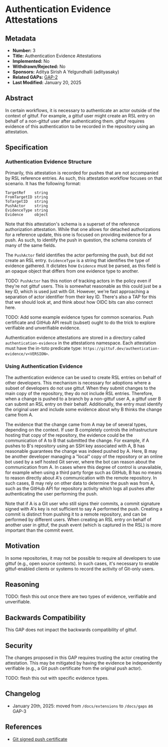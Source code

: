 # Authentication Evidence Attestations

## Metadata

* **Number:** 3
* **Title:** Authentication Evidence Attestations
* **Implemented:** No
* **Withdrawn/Rejected:** No
* **Sponsors:** Aditya Sirish A Yelgundhalli (adityasaky)
* **Related GAPs:** [GAP-2](/docs/gaps/2/README.md)
* **Last Modified:** January 20, 2025

## Abstract

In certain workflows, it is necessary to authenticate an actor outside of the
context of gittuf. For example, a gittuf user might create an RSL entry on
behalf of a non-gittuf user after authenticating them. gittuf requires evidence
of this authentication to be recorded in the repository using an attestation.

## Specification

### Authentication Evidence Structure

Primarily, this attestation is recorded for pushes that are not accompanied by
RSL reference entries. As such, this attestation workflow focuses on that
scenario. It has the following format:

```
TargetRef    string
FromTargetID string
ToTargetID   string
PushActor    string
EvidenceType string
Evidence     object
```

Note that this attestation's schema is a superset of the reference
authorization attestation. While that one allows for detached authorizations
for a reference update, this one is focused on providing evidence for a push.
As such, to identify the push in question, the schema consists of many of the
same fields.

The `PushActor` field identifies the actor performing the push, but did not
create an RSL entry. `EvidenceType` is a string that identifies the type of
evidence gathered. It dictates how `Evidence` must be parsed, as this field is
an opaque object that differs from one evidence type to another.

TODO: `PushActor` has this notion of tracking actors in the policy even if
they're not gittuf users. This is somewhat reasonable as this could just be a
key ID, which is used just with Git. However, we're fast approaching a
separation of actor identifier from their key ID. There's also a TAP for this
that we should look at, and think about how OIDC bits can also connect here.

TODO: Add some example evidence types for common scenarios. Push certificate and
GitHub API result (subset) ought to do the trick to explore verifiable and
unverifiable evidence.

Authentication evidence attestations are stored in a directory called
`authentication-evidence` in the attestations namespace. Each attestation must
have the in-toto predicate type:
`https://gittuf.dev/authentication-evidence/v<VERSION>`.

### Using Authentication Evidence

The authentication evidence can be used to create RSL entries on behalf of other
developers. This mechanism is necessary for adoptions where a subset of
developers do not use gittuf. When they submit changes to the main copy of the
repository, they do not include RSL entries. Therefore, when a change is pushed
to a branch by a non-gittuf user A, a gittuf user B can submit an RSL entry on
their behalf. Additionally, the entry must identify the original user and
include some evidence about why B thinks the change came from A.

The evidence that the change came from A may be of several types, depending on
the context. If user B completely controls the infrastructure hosting that copy
of the repository, the evidence could be the communication of A to B that
submitted the change. For example, if A pushes to B's repository using an SSH
key associated with A, B has reasonable guarantees the change was indeed pushed
by A. Here, B may be another developer managing a "local" copy of the repository
or an online bot used by a self hosted Git server, where the bot can reason
about the communication from A. In cases where this degree of control is
unavailable, for example when using a third party forge such as GitHub, B has no
means to reason directly about A's communication with the remote repository. In
such cases, B may rely on other data to determine the push was from A, such as
the GitHub API for repository activity which logs all pushes after
authenticating the user performing the push.

Note that if A is a Git user who still signs their commits, a commit signature
signed with A's key is not sufficient to say A performed the push. Creating a
commit is distinct from pushing it to a remote repository, and can be performed
by different users. When creating an RSL entry on behalf of another user in
gittuf, the push event (which is captured in the RSL) is more important than the
commit event.

## Motivation

In some repositories, it may not be possible to require all developers to use
gittuf (e.g., open source contexts). In such cases, it's necessary to enable
gittuf-enabled clients or systems to record the activity of Git-only users. 

## Reasoning

TODO: flesh this out once there are two types of evidence, verifiable and
unverifiable.

## Backwards Compatibility

This GAP does not impact the backwards compatibility of gittuf.

## Security

The changes proposed in this GAP requires trusting the actor creating the
attestation. This may be mitigated by having the evidence be independently
verifiable (e.g., a Git push certificate from the original push actor).

TODO: flesh this out with specific evidence types.

## Changelog

* January 20th, 2025: moved from `/docs/extensions` to `/docs/gaps` as GAP-3

## References

* [Git signed push certificate](https://git-scm.com/docs/git-push#Documentation/git-push.txt---signedtruefalseif-asked)
